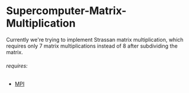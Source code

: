 Supercomputer-Matrix-Multiplication
===================================

Currently we're trying to implement Strassan matrix multiplication, which requires only 7 matrix multiplications instead of 8 after subdividing the matrix.

<h6>requires:</h6>

<ul>
<li><a href='http://www.open-mpi.org/'>MPI</a></li>
</ul>
